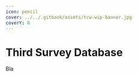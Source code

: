 ```yaml
---
icon: pencil
cover: ../../.gitbook/assets/tcw-wip-banner.jpg
coverY: 0
---
```


# Third Survey Database

Bla
